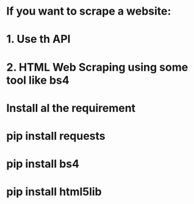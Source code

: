 # If you want to scrape a website:
# 1. Use th API
# 2. HTML Web Scraping using some tool like bs4

# Install al the requirement
# pip install requests
# pip install bs4
# pip install html5lib